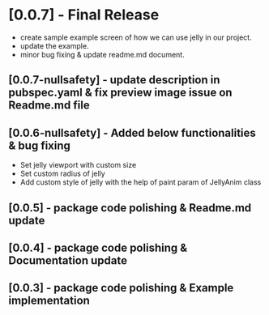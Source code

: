 # [0.0.7] - Final Release
* create sample example screen of how we can use jelly in our project.
* update the example.
* minor bug fixing & update readme.md document.

## [0.0.7-nullsafety] - update description in pubspec.yaml & fix preview image issue on Readme.md file

## [0.0.6-nullsafety] - Added below functionalities & bug fixing
* Set jelly viewport with custom size
* Set custom radius of jelly
* Add custom style of jelly with the help of paint param of JellyAnim class

## [0.0.5] - package code polishing & Readme.md update

## [0.0.4] - package code polishing & Documentation update


## [0.0.3] - package code polishing & Example implementation